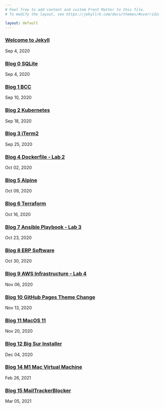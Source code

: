 ```yaml
---
# Feel free to add content and custom Front Matter to this file.
# To modify the layout, see https://jekyllrb.com/docs/themes/#overriding-theme-defaults

layout: default
---
```

### [Welcome to Jekyll](/jekyll/update/2020/09/04/welcome-to-jekyll.html)
Sep 4, 2020


### [Blog 0 SQLite](/jekyll/update/2020/09/04/blog-0.html)
Sep 4, 2020


### [Blog 1 BCC](/jekyll/update/2020/09/11/blog-1.html)
Sep 10, 2020


### [Blog 2 Kubernetes](/jekyll/update/2020/09/18/blog-2.html)
Sep 18, 2020


### [Blog 3 iTerm2](/jekyll/update/2020/09/25/blog-3.html)
Sep 25, 2020


### [Blog 4 Dockerfile - Lab 2](/jekyll/update/2020/10/02/blog-4.html)
Oct 02, 2020


### [Blog 5 Alpine](/jekyll/update/2020/10/09/blog-5.html)
Oct 09, 2020


### [Blog 6 Terraform](/jekyll/update/2020/10/16/blog-6.html)
Oct 16, 2020


### [Blog 7 Ansible Playbook - Lab 3](/jekyll/update/2020/10/23/blog-7.html)
Oct 23, 2020


### [Blog 8 ERP Software](/jekyll/update/2020/10/30/blog-8.html)
Oct 30, 2020


### [Blog 9 AWS Infrastructure - Lab 4](/jekyll/update/2020/11/06/blog-9.html)
Nov 06, 2020


### [Blog 10 GitHub Pages Theme Change](/jekyll/update/2020/11/13/blog-10.html)
Nov 13, 2020


### [Blog 11 MacOS 11](/jekyll/update/2020/11/20/blog-11.html)
Nov 20, 2020


### [Blog 12 Big Sur Installer](/jekyll/update/2020/12/04/blog-12.html)
Dec 04, 2020


### [Blog 14 M1 Mac Virtual Machine](/jekyll/update/2021/02/26/blog-14.html)
Feb 26, 2021


### [Blog 15 MailTrackerBlocker](/jekyll/update/2021/03/05/blog-15.html)
Mar 05, 2021

